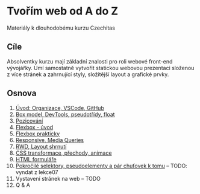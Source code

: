 # Tvořím web od A do Z

Materiály k dlouhodobému kurzu Czechitas

## Cíle

Absolventky kurzu mají základní znalosti pro roli webové front-end vývojářky.
Umí samostatně vytvořit statickou webovou prezentaci složenou z více stránek a zahrnující styly, složitější layout a grafické prvky.

## Osnova

1. [Úvod: Organizace, VSCode, GitHub](lekce01)
2. [Box model, DevTools, pseudotřídy, float](lekce02)
3. [Pozicování](lekce03)
4. [Flexbox - úvod](lekce04)
5. [Flexbox prakticky](lekce05)
6. [Responsive, Media Queries](lekce06)
7. [RWD, Layout shrnutí](lekce07)
8. [CSS transformace, přechody, animace](lekce08)
9. [HTML formuláře](lekce09)
10. [Pokročilé selektory, pseudoelementy a pár chuťovek k tomu](lekce10) – TODO: vyndat z lekce07
11. Vystavení stránek na web – TODO
12. Q & A

